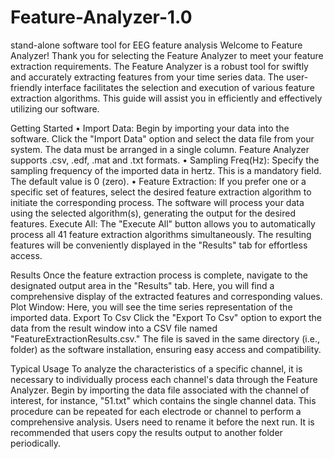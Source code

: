 # Feature-Analyzer-1.0
 stand-alone software tool for EEG feature analysis
Welcome to Feature Analyzer!
Thank you for selecting the Feature Analyzer to meet your feature extraction requirements. 
The Feature Analyzer is a robust tool for swiftly and accurately extracting features from your time series data. The user-friendly interface facilitates the selection and execution of various feature extraction algorithms. This guide will assist you in efficiently and effectively utilizing our software.


Getting Started
•	Import Data:  Begin by importing your data into the software. Click the "Import Data" option and select the data file from your system. The data must be arranged in a single column. Feature Analyzer supports .csv, .edf, .mat and .txt formats. 
•	Sampling Freq(Hz): Specify the sampling frequency of the imported data in hertz. This is a mandatory field. The default value is 0 (zero).
•	Feature Extraction: If you prefer one or a specific set of features, select the desired feature extraction algorithm to initiate the corresponding process. The software will process your data using the selected algorithm(s), generating the output for the desired features. Execute All: The "Execute All" button allows you to automatically process all 41 feature extraction algorithms simultaneously. The resulting features will be conveniently displayed in the "Results" tab for effortless access.


Results 
Once the feature extraction process is complete, navigate to the designated output area in the "Results" tab. Here, you will find a comprehensive display of the extracted features and corresponding values.
Plot Window: Here, you will see the time series representation of the imported data.
Export To Csv
Click the "Export To Csv" option to export the data from the result window into a CSV file named "FeatureExtractionResults.csv." The file is saved in the same directory (i.e., folder) as the software installation, ensuring easy access and compatibility. 
 

Typical Usage
To analyze the characteristics of a specific channel, it is necessary to individually process each channel's data through the Feature Analyzer. Begin by importing the data file associated with the channel of interest, for instance, "51.txt" which contains the single channel data. This procedure can be repeated for each electrode or channel to perform a comprehensive analysis. Users need to rename it before the next run. It is recommended that users copy the results output to another folder periodically.

